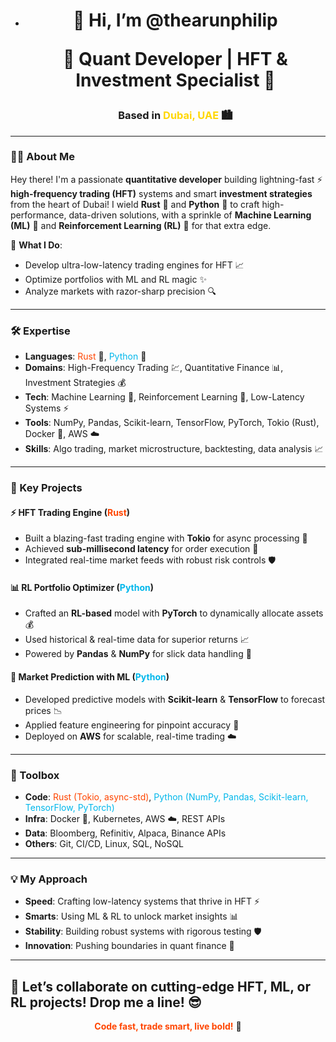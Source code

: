 - <div align="center">
  <h1> 👋 Hi, I’m @thearunphilip 
   
    🚀 Quant Developer | HFT & Investment Specialist 🌴 </h1>
  <h3> Based in <b style="color: #FFD700;">Dubai, UAE</b> 🏙️ </h3>
</div>

---

### 👨‍💻 About Me
Hey there! I'm a passionate **quantitative developer** building lightning-fast ⚡ **high-frequency trading (HFT)** systems and smart **investment strategies** from the heart of Dubai! I wield **Rust** 🦀 and **Python** 🐍 to craft high-performance, data-driven solutions, with a sprinkle of **Machine Learning (ML)** 🤖 and **Reinforcement Learning (RL)** 🧠 for that extra edge.

🌟 **What I Do**:
- Develop ultra-low-latency trading engines for HFT 📈
- Optimize portfolios with ML and RL magic ✨
- Analyze markets with razor-sharp precision 🔍

---

### 🛠️ Expertise
- **Languages**: <span style="color: #FF4500;">Rust</span> 🦀, <span style="color: #00B7EB;">Python</span> 🐍
- **Domains**: High-Frequency Trading 💹, Quantitative Finance 📊, Investment Strategies 💰
- **Tech**: Machine Learning 🤖, Reinforcement Learning 🧠, Low-Latency Systems ⚡
- **Tools**: NumPy, Pandas, Scikit-learn, TensorFlow, PyTorch, Tokio (Rust), Docker 🐳, AWS ☁️
- **Skills**: Algo trading, market microstructure, backtesting, data analysis 📈

---

### 🌟 Key Projects

#### ⚡ HFT Trading Engine (<span style="color: #FF4500;">Rust</span>)
- Built a blazing-fast trading engine with **Tokio** for async processing 🦀
- Achieved **sub-millisecond latency** for order execution 🚀
- Integrated real-time market feeds with robust risk controls 🛡️

#### 📊 RL Portfolio Optimizer (<span style="color: #00B7EB;">Python</span>)
- Crafted an **RL-based** model with **PyTorch** to dynamically allocate assets 💰
- Used historical & real-time data for superior returns 📈
- Powered by **Pandas** & **NumPy** for slick data handling 🐍

#### 🔮 Market Prediction with ML (<span style="color: #00B7EB;">Python</span>)
- Developed predictive models with **Scikit-learn** & **TensorFlow** to forecast prices 📉
- Applied feature engineering for pinpoint accuracy 🎯
- Deployed on **AWS** for scalable, real-time trading ☁️

---

### 🧰 Toolbox
- **Code**: <span style="color: #FF4500;">Rust (Tokio, async-std)</span>, <span style="color: #00B7EB;">Python (NumPy, Pandas, Scikit-learn, TensorFlow, PyTorch)</span>
- **Infra**: Docker 🐳, Kubernetes, AWS ☁️, REST APIs
- **Data**: Bloomberg, Refinitiv, Alpaca, Binance APIs
- **Others**: Git, CI/CD, Linux, SQL, NoSQL

---

### 💡 My Approach
- **Speed**: Crafting low-latency systems that thrive in HFT ⚡
- **Smarts**: Using ML & RL to unlock market insights 📊
- **Stability**: Building robust systems with rigorous testing 🛡️
- **Innovation**: Pushing boundaries in quant finance 🚀

---
🌈 Let’s collaborate on cutting-edge HFT, ML, or RL projects! Drop me a line! 😎
---

<div align="center">
  <p> <b style="color: #FF4500;">Code fast, trade smart, live bold!</b> 🚀 </p>
</div>

<!---
thearunphilip/thearunphilip is a ✨ special ✨ repository because its `README.md` (this file) appears on your GitHub profile.
You can click the Preview link to take a look at your changes.
--->
